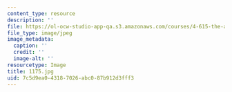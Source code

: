 ```yaml
---
content_type: resource
description: ''
file: https://ol-ocw-studio-app-qa.s3.amazonaws.com/courses/4-615-the-architecture-of-cairo-spring-2002/7c5d9ea043187026abc087b912d3fff3_1175.jpg
file_type: image/jpeg
image_metadata:
  caption: ''
  credit: ''
  image-alt: ''
resourcetype: Image
title: 1175.jpg
uid: 7c5d9ea0-4318-7026-abc0-87b912d3fff3
---
```

